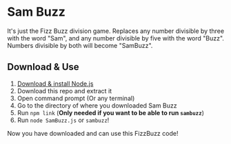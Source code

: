 # Sam Buzz
It's just the Fizz Buzz division game. Replaces any number divisible by three with the word "Sam", and any number divisible by five with the word "Buzz".
Numbers divisible by both will become "SamBuzz".

## Download & Use
1. [Download & install Node.js](https://nodejs.org/en/download/)
2. Download this repo and extract it
3. Open command prompt (Or any terminal)
4. Go to the directory of where you downloaded Sam Buzz
5. Run `npm link` (**Only needed if you want to be able to run `sambuzz`**)
6. Run `node SamBuzz.js` or `sambuzz`!

Now you have downloaded and can use this FizzBuzz code!
